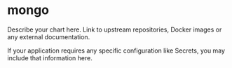# mongo

Describe your chart here. Link to upstream repositories, Docker images or any
external documentation.

If your application requires any specific configuration like Secrets, you may
include that information here.
